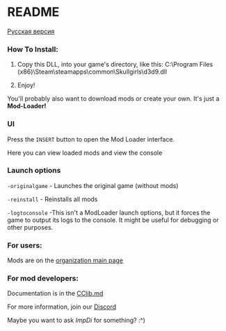 ﻿# README

[Русская версия](docs/README_RUS.md)

### How To Install:

1. Copy this DLL, into your game's directory, like this: 
C:\Program Files (x86)\Steam\steamapps\common\Skullgirls\d3d9.dll

2. Enjoy!

You'll probably also want to download mods or create your own.
It's just a **Mod-Loader!**
### UI
Press the `INSERT` button to open the Mod Loader interface.

Here you can view loaded mods and view the console

### Launch options

`-originalgame` - Launches the original game (without mods)

`-reinstall` - Reinstalls all mods

`-logtoconsole` -This isn't a ModLoader launch options, but it forces the game to output its logs to the console. It might be useful for debugging or other purposes.

### For users:
Mods are on the [organization main page](https://github.com/Back-Black-Door)

### For mod developers:
Documentation is in the [CClib.md](docs/CClib.md)

For more information, join our [Discord](https://discord.gg/4ufGJQjkpc)

Maybe you want to ask _ImpDi_ for something? :^)
